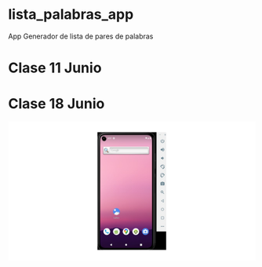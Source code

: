 # lista_palabras_app

App Generador de lista de pares de palabras

# Clase 11 Junio

# Clase 18 Junio
![alt Imagen pantalla 1](pantalla1.jpg "Pantalla 1")
